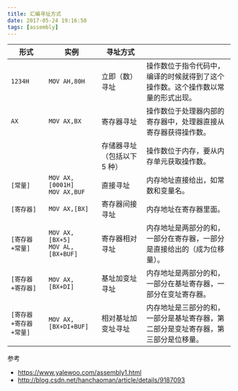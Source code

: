 ```yaml
---
title: 汇编寻址方式
date: 2017-05-24 19:16:50
tags: [assembly]
---
```



| 形式                   | 实例                                  | 寻址方式                    |                                                                                    |
| ---                    | ---                                   | ---                         | ---                                                                                |
| `1234H               ` | `MOV AH,80H`                          | 立即（数）寻址              | 操作数位于指令代码中，编译的时候就得到了这个操作数。这个操作数以常量的形式出现。   |
| `AX                  ` | `MOV AX,BX`                           | 寄存器寻址                  | 操作数位于处理器内部的寄存器中，处理器直接从寄存器获得操作数。                     |
| `                    ` |                                       | 存储器寻址（包括以下 5 种） | 操作数位于内存，要从内存单元获取操作数。                                           |
| `[常量]              ` | `MOV AX,[0001H]`<br> `MOV AX,BUF`     | 直接寻址                    | 内存地址直接给出，如常数和变量名。                                                 |
| `[寄存器]          `   | `MOV AX,[BX]`                         | 寄存器间接寻址              | 内存地址在寄存器里面。                                                             |
| `[寄存器+常量]       ` | `MOV AX,[BX+5]`<br> `MOV AL,[BX+BUF]` | 寄存器相对寻址              | 内存地址是两部分的和，一部分在寄存器，一部分是直接给出的（成为位移量）。           |
| `[寄存器+寄存器]     ` | `MOV AX,[BX+DI]`                      | 基址加变址寻址              | 内存地址是两部分的和，一部分在基址寄存器，一部分在变址寄存器。                     |
| `[寄存器+寄存器+常量]` | `MOV AX,[BX+DI+BUF]`                  | 相对基址加变址寻址          | 内存地址是三部分的和，一部分是基址寄存器，第二部分是变址寄存器，第三部分是位移量。 |

<!--more-->


参考

* <https://www.yalewoo.com/assembly1.html>
* <http://blog.csdn.net/hanchaoman/article/details/9187093>